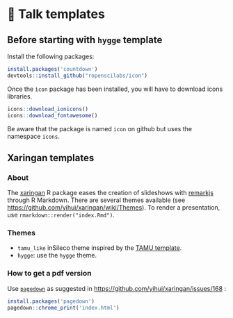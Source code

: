 # :loudspeaker: Talk templates

## Before starting with `hygge` template

Install the following packages:

```R
install.packages('countdown')
devtools::install_github("ropenscilabs/icon")
```

Once the `ìcon` package has been installed, you will have to download icons libraries.

```R
icons::download_ionicons()
icons::download_fontawesome()
```

Be aware that the package is named `icon` on github but uses the namespace `icons`.

## Xaringan templates 

### About

The [xaringan](https://github.com/yihui/xaringan) R package eases the creation
of slideshows with [remarkjs](https://remarkjs.com/#1) through R Markdown.
There are several themes available (see https://github.com/yihui/xaringan/wiki/Themes). To render a presentation, use `rmarkdown::render("index.Rmd")`.

### Themes 

- `tamu_like` inSileco theme inspired by the [TAMU template](https://github.com/nanhung/xaringan-tamu). 
- `hygge`: use the `hygge` theme.


### How to get a pdf version

Use [`pagedown`](https://github.com/rstudio/pagedown) as suggested in https://github.com/yihui/xaringan/issues/168 :

```R
install.packages('pagedown')
pagedown::chrome_print('index.html')
```
